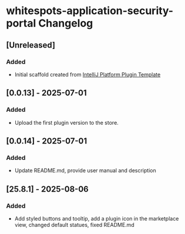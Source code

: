 <!-- Keep a Changelog guide -> https://keepachangelog.com -->

# whitespots-application-security-portal Changelog

## [Unreleased]
### Added
- Initial scaffold created from [IntelliJ Platform Plugin Template](https://github.com/JetBrains/intellij-platform-plugin-template)

## [0.0.13] - 2025-07-01

### Added
- Upload the first plugin version to the store.

## [0.0.14] - 2025-07-01

### Added
- Update README.md, provide user manual and description

## [25.8.1] - 2025-08-06

### Added
- Add styled buttons and tooltip, add a plugin icon in the marketplace view, changed default statues, fixed README.md
